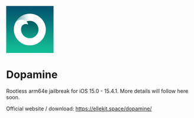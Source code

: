 <img src="https://raw.githubusercontent.com/Liam0205/Dopamine/dopamine/Dopamine/Dopamine/Assets.xcassets/AppIcon.appiconset/1024.png" width="128" />

# Dopamine

Rootless arm64e jailbreak for iOS 15.0 - 15.4.1. More details will follow here soon.

Official website / download: https://ellekit.space/dopamine/
